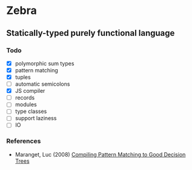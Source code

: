 # Zebra

## Statically-typed purely functional language

### Todo

- [x] polymorphic sum types
- [x] pattern matching
- [x] tuples
- [ ] automatic semicolons
- [x] JS compiler
- [ ] records
- [ ] modules
- [ ] type classes
- [ ] support laziness
- [ ] IO

### References

- Maranget, Luc (2008) [Compiling Pattern Matching to Good Decision Trees](http://moscova.inria.fr/~maranget/papers/ml05e-maranget.pdf)
